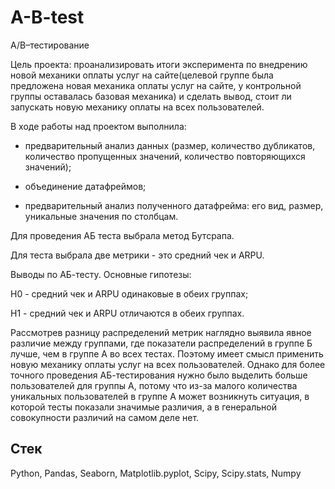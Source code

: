 # A-B-test
A/B–тестирование  

Цель проекта: проанализировать итоги эксперимента по внедрению новой механики оплаты услуг на сайте(целевой группе была предложена новая механика оплаты услуг на сайте, у контрольной группы оставалась базовая механика) и сделать вывод, стоит ли запускать новую механику оплаты на всех пользователей.

В ходе работы над проектом выполнила:

- предварительный анализ данных (размер, количество дубликатов, количество пропущенных значений, количество повторяющихся значений);

- объединение датафреймов;

- предварительный анализ полученного датафрейма: его вид, размер, уникальные значения по столбцам.

Для проведения АБ теста выбрала метод Бутсрапа.

Для теста выбрала две метрики - это средний чек и ARPU. 

Выводы по АБ-тесту. Основные гипотезы:

H0 - средний чек и ARPU одинаковые в обеих группах;

H1 - средний чек и ARPU отличаются в обеих группах.

Рассмотрев разницу распределений метрик наглядно выявила явное различие между группами, где показатели распределений в группе Б лучше, чем в группе А во всех тестах. Поэтому имеет смысл применить новую механику оплаты услуг на всех пользователей. Однако для более точного проведения АБ-тестирования нужно было выделить больше пользователей для группы А, потому что из-за малого количества уникальных пользователей в группе А может возникнуть ситуация, в которой тесты показали значимые различия, а в генеральной совокупности различий на самом деле нет.

## Стек

Python, Pandas, Seaborn, Matplotlib.pyplot, Scipy, Scipy.stats, Numpy

